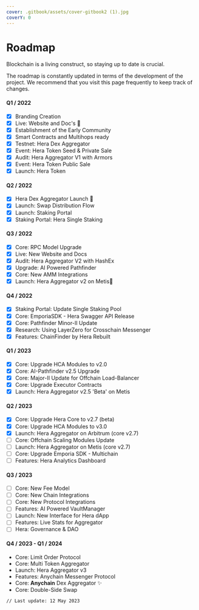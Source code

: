 ```yaml
---
cover: .gitbook/assets/cover-gitbook2 (1).jpg
coverY: 0
---
```


# Roadmap

Blockchain is a living construct, so staying up to date is crucial.

The roadmap is constantly updated in terms of the development of the project. We recommend that you visit this page frequently to keep track of changes.

#### Q1 / 2022

* [x] Branding Creation
* [x] Live: Website and Doc's :tada:
* [x] Establishment of the Early Community
* [x] Smart Contracts and Multihops ready
* [x] Testnet: Hera Dex Aggregator
* [x] Event: Hera Token Seed & Private Sale
* [x] Audit: Hera Aggregator V1 with Armors
* [x] Event: Hera Token Public Sale
* [x] Launch: Hera Token

#### Q2 / 2022

* [x] Hera Dex Aggregator Launch :tada:
* [x] Launch: Swap Distribution Flow
* [x] Launch: Staking Portal
* [x] Staking Portal: Hera Single Staking

#### Q3 / 2022

* [x] Core: RPC Model Upgrade
* [x] Live: New Website and Docs
* [x] Audit: Hera Aggregator V2 with HashEx
* [x] Upgrade: AI Powered Pathfinder
* [x] Core: New AMM Integrations
* [x] Launch: Hera Aggregator v2 on Metis:tada:

#### Q4 / 2022

* [x] Staking Portal: Update Single Staking Pool
* [x] Core: EmporiaSDK - Hera Swagger API Release
* [x] Core: Pathfinder Minor-II Update
* [x] Research: Using LayerZero for Crosschain Messenger
* [x] Features: ChainFinder by Hera Rebuilt

#### Q1 / 2023

* [x] Core: Upgrade HCA Modules to v2.0
* [x] Core: AI-Pathfinder v2.5 Upgrade
* [x] Core: Major-II Update for Offchain Load-Balancer
* [x] Core: Upgrade Executor Contracts
* [x] Launch: Hera Aggregator v2.5 'Beta' on Metis

#### Q2 / 2023

* [x] Core: Upgrade Hera Core to v2.7 (beta)
* [x] Core: Upgrade HCA Modules to v3.0
* [x] Launch: Hera Aggregator on Arbitrum (core v2.7)
* [ ] Core: Offchain Scaling Modules Update
* [ ] Launch: Hera Aggregator on Metis (core v2.7)
* [ ] Core: Upgrade Emporia SDK - Multichain
* [ ] Features: Hera Analytics Dashboard

#### Q3 / 2023

* [ ] Core: New Fee Model
* [ ] Core: New Chain Integrations
* [ ] Core: New Protocol Integrations
* [ ] Features: AI Powered VaultManager
* [ ] Launch: New Interface for Hera dApp
* [ ] Features: Live Stats for Aggregator
* [ ] Hera: Governance & DAO

#### Q4 / 2023 - Q1 / 2024

* Core: Limit Order Protocol
* Core: Multi Token Aggregator
* Launch: Hera Aggregator v3
* Features: Anychain Messenger Protocol
* Core: **Anychain** Dex Aggregator ✨
* Core: Double-Side Swap

```
// Last update: 12 May 2023
```
